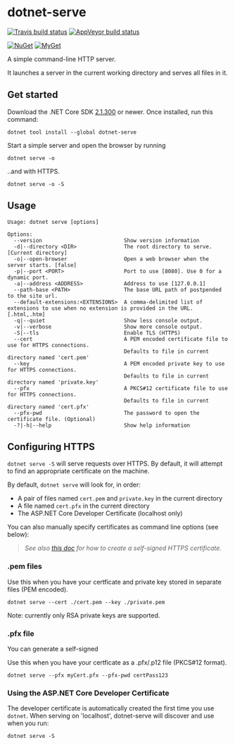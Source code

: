 dotnet-serve
============

[![Travis build status][travis-badge]](https://travis-ci.org/natemcmaster/dotnet-serve/branches)
[![AppVeyor build status][appveyor-badge]](https://ci.appveyor.com/project/natemcmaster/dotnet-serve/branch/master)

[travis-badge]: https://img.shields.io/travis/natemcmaster/dotnet-serve/master.svg?label=travis&style=flat-square
[appveyor-badge]: https://img.shields.io/appveyor/ci/natemcmaster/dotnet-serve/master.svg?label=appveyor&style=flat-square

[![NuGet][main-nuget-badge]][main-nuget] [![MyGet][main-myget-badge]][main-myget]

[main-nuget]: https://www.nuget.org/packages/dotnet-serve/
[main-nuget-badge]: https://img.shields.io/nuget/v/dotnet-serve.svg?style=flat-square&label=nuget
[main-myget]: https://www.myget.org/feed/natemcmaster/package/nuget/dotnet-serve
[main-myget-badge]: https://img.shields.io/www.myget/natemcmaster/vpre/dotnet-serve.svg?style=flat-square&label=myget

A simple command-line HTTP server.

It launches a server in the current working directory and serves all files in it.

## Get started

Download the .NET Core SDK [2.1.300](https://aka.ms/DotNetCore21) or newer.
Once installed, run this command:

```
dotnet tool install --global dotnet-serve
```

Start a simple server and open the browser by running

```
dotnet serve -o
```

..and with HTTPS.
```
dotnet serve -o -S
```

## Usage

```
Usage: dotnet serve [options]

Options:
  --version                          Show version information
  -d|--directory <DIR>               The root directory to serve. [Current directory]
  -o|--open-browser                  Open a web browser when the server starts. [false]
  -p|--port <PORT>                   Port to use [8080]. Use 0 for a dynamic port.
  -a|--address <ADDRESS>             Address to use [127.0.0.1]
  --path-base <PATH>                 The base URL path of postpended to the site url.
  --default-extensions:<EXTENSIONS>  A comma-delimited list of extensions to use when no extension is provided in the URL. [.html,.htm]
  -q|--quiet                         Show less console output.
  -v|--verbose                       Show more console output.
  -S|--tls                           Enable TLS (HTTPS)
  --cert                             A PEM encoded certificate file to use for HTTPS connections.
                                     Defaults to file in current directory named 'cert.pem'
  --key                              A PEM encoded private key to use for HTTPS connections.
                                     Defaults to file in current directory named 'private.key'
  --pfx                              A PKCS#12 certificate file to use for HTTPS connections.
                                     Defaults to file in current directory named 'cert.pfx'
  --pfx-pwd                          The password to open the certificate file. (Optional)
  -?|-h|--help                       Show help information
```

## Configuring HTTPS

`dotnet serve -S` will serve requests over HTTPS. By default, it will attempt to find an appropriate certificate
on the machine.

By default, `dotnet serve` will look for, in order:
 - A pair of files named `cert.pem` and `private.key` in the current directory
 - A file named `cert.pfx` in the current directory
 - The ASP.NET Core Developer Certificate (localhost only)

You can also manually specify certificates as command line options (see below):

> _See also [this doc](./docs/GenerateCert.md) for how to create a self-signed HTTPS certificate._

### .pem files

Use this when you have your certficate and private key stored in separate files (PEM encoded).
```
dotnet serve --cert ./cert.pem --key ./private.pem
```

Note: currently only RSA private keys are supported.

### .pfx file

You can generate a self-signed

Use this when you have your certficate as a .pfx/.p12 file (PKCS#12 format).
```
dotnet serve --pfx myCert.pfx --pfx-pwd certPass123
```

### Using the ASP.NET Core Developer Certificate

The developer certificate is automatically created the first time you use `dotnet`.
When serving on 'localhost', dotnet-serve will discover and use when you run:

```
dotnet serve -S
```
